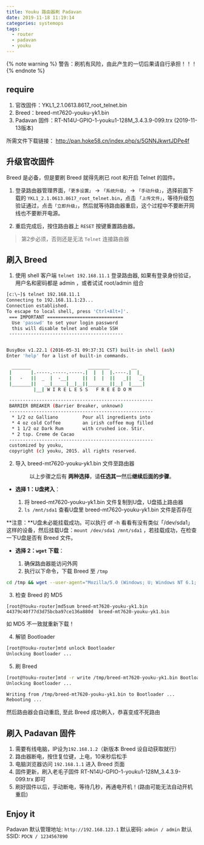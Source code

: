 ```yaml
---
title: Youku 路由器刷 Padavan
date: 2019-11-18 11:19:14
categories: systemops
tags: 
  - router
  - padavan
  - youku
---
```


{% note warning %}
警告：刷机有风险，由此产生的一切后果请自行承担！！！
{% endnote %}

## require

1. 官改固件：YKL1_2.1.0613.8617_root_telnet.bin
2. Breed：breed-mt7620-youku-yk1.bin
3. Padavan 固件：RT-N14U-GPIO-1-youku1-128M_3.4.3.9-099.trx (2019-11-13版本)

所需文件下载链接： http://pan.hoke58.cn/index.php/s/5GNNJkwrtJDPe4f

## 升级官改固件

Breed 是必备，但是要刷 Breed 就得先刷已 root 和开启 Telnet 的固件。

1. 登录路由器管理界面，`「更多设置」` -> `「系统升级」` -> `「手动升级」`，选择前面下载的 `YKL1_2.1.0613.8617_root_telnet.bin`，点击 `「上传文件」`，等待升级包验证通过，点击`「立即升级」`，然后就等待路由器重启，这个过程中不要断开网线也不要断开电源。

2. 重启完成后，按住路由器上 `RESET` 按键重置路由器。

> 第2步必须，否则还是无法 `Telnet` 连接路由器

## 刷入 Breed
1. 使用 shell 客户端 `telnet 192.168.11.1` 登录路由器, 如果有登录身份验证，用户名和密码都是 admin ，或者试试 root/admin 组合
```sh
[c:\~]$ telnet 192.168.11.1
Connecting to 192.168.11.1:23...
Connection established.
To escape to local shell, press 'Ctrl+Alt+]'.
 === IMPORTANT ============================
  Use 'passwd' to set your login password
  this will disable telnet and enable SSH
 ------------------------------------------


BusyBox v1.22.1 (2016-05-31 09:37:31 CST) built-in shell (ash)
Enter 'help' for a list of built-in commands.

  _______                     ________        __              
 |       |.-----.-----.-----.|  |  |  |.----.|  |_      
 |   -   ||  _  |  -__|     ||  |  |  ||   _||   _|        
 |_______||   __|_____|__|__||________||__|  |____|       
          |__| W I R E L E S S   F R E E D O M  

 -----------------------------------------------------
 BARRIER BREAKER (Barrier Breaker, unknown)
 -----------------------------------------------------
  * 1/2 oz Galliano         Pour all ingredients into
  * 4 oz cold Coffee        an irish coffee mug filled
  * 1 1/2 oz Dark Rum       with crushed ice. Stir.
  * 2 tsp. Creme de Cacao
 -----------------------------------------------------
 customized by youku, 
 copyright (c) youku, 2015. all rights reserved.
```

2. 导入 breed-mt7620-youku-yk1.bin 文件至路由器

<p align="center">以上步骤之后有 <b>两种选择</b>，请<b>任选其一</b>然后<b>继续后面的步骤</b>。</p>

* **选择 1：U盘拷入**：

  1. 将 breed-mt7620-youku-yk1.bin 文件复制到U盘，U盘插上路由器
  2. `ls /mnt/sda1` 查看U盘里 breed-mt7620-youku-yk1.bin 文件是否存在

**注意：**U盘未必能挂载成功。可以执行 df -h 看看有没有类似「/dev/sda1」这样的设备，然后挂载U盘：`mount /dev/sda1 /mnt/sda1` ，若挂载成功，在检查一下U盘是否有 Breed 文件。

* **选择 2：`wget` 下载**：

  1. 确保路由器能访问外网
  2. 执行以下命令，下载 Breed 至 `/tmp`
```bash
cd /tmp && wget --user-agent="Mozilla/5.0 (Windows; U; Windows NT 6.1; en-US) AppleWebKit/534.16 (KHTML, like Gecko) Chrome/10.0.648.204 Safari/534.16" -O breed-mt7620-youku-yk1.bin 'http://pan.hoke58.cn/index.php/s/5GNNJkwrtJDPe4f/download?path=%2F&files=breed-mt7620-youku-yk1.bin'
``` 

3. 检查 Breed 的 MD5
```shell
[root@Youku-router]md5sum breed-mt7620-youku-yk1.bin 
44379c40f77d3d75bcba97ce136a880d  breed-mt7620-youku-yk1.bin
```
如 MD5 不一致就重新下载！

4. 解锁 Bootloader
```sh
[root@Youku-router]mtd unlock Bootloader
Unlocking Bootloader ...
```

5. 刷 Breed
```sh
[root@Youku-router]mtd -r write /tmp/breed-mt7620-youku-yk1.bin Bootloader
Unlocking Bootloader ...

Writing from /tmp/breed-mt7620-youku-yk1.bin to Bootloader ...     
Rebooting ...
```

然后路由器会自动重启, 至此 Breed 成功刷入，恭喜变成不死路由

## 刷入 Padavan 固件
1. 需要有线电脑，IP设为`192.168.1.2`（新版本 Breed 设自动获取就行）
2. 路由器断电，按住复位键，上电，10来秒后松手
3. 电脑浏览器访问 `192.168.1.1` 进入 Breed 页面
4. 固件更新，刷入老毛子固件 RT-N14U-GPIO-1-youku1-128M_3.4.3.9-099.trx 即可
5. 刷好固件以后，手动断电，等待几秒，再通电开机！(路由可能无法自动开机重启)

## Enjoy it
Padavan 默认管理地址: `http://192.168.123.1`
默认密码: `admin / admin`
默认 SSID: `PDCN / 1234567890`